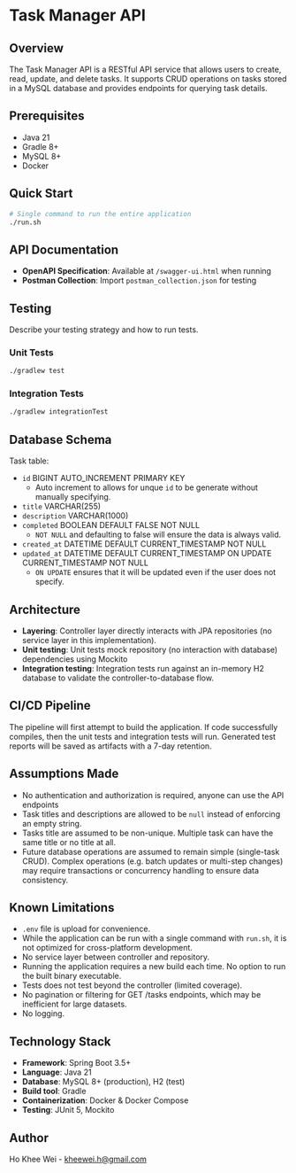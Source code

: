 # Task Manager API

## Overview
The Task Manager API is a RESTful API service that allows users to create, read, update, and delete tasks. It supports CRUD operations on tasks stored in a MySQL database and provides endpoints for querying task details.

## Prerequisites
- Java 21
- Gradle 8+
- MySQL 8+
- Docker

## Quick Start
```bash
# Single command to run the entire application
./run.sh
```

## API Documentation
- **OpenAPI Specification**: Available at `/swagger-ui.html` when running
- **Postman Collection**: Import `postman_collection.json` for testing

## Testing
Describe your testing strategy and how to run tests.

### Unit Tests
```bash
./gradlew test
```

### Integration Tests
```bash
./gradlew integrationTest
```

## Database Schema
Task table:
- `id` BIGINT AUTO_INCREMENT PRIMARY KEY
    - Auto increment to allows for unque `id` to be generate without manually specifying.
- `title` VARCHAR(255)
- `description` VARCHAR(1000)
- `completed` BOOLEAN DEFAULT FALSE NOT NULL
    - `NOT NULL` and defaulting to false will ensure the data is always valid.
- `created_at` DATETIME DEFAULT CURRENT_TIMESTAMP NOT NULL
- `updated_at` DATETIME DEFAULT CURRENT_TIMESTAMP ON UPDATE CURRENT_TIMESTAMP NOT NULL
    - `ON UPDATE` ensures that it will be updated even if the user does not specify.

## Architecture
- **Layering**: Controller layer directly interacts with JPA repositories (no service layer in this implementation).
- **Unit testing**: Unit tests mock repository (no interaction with database) dependencies using Mockito
- **Integration testing**: Integration tests run against an in-memory H2 database to validate the controller-to-database flow.

## CI/CD Pipeline
The pipeline will first attempt to build the application. If code successfully compiles, then the unit tests and integration tests will run. Generated test reports will be saved as artifacts with a 7-day retention. 

## Assumptions Made
- No authentication and authorization is required, anyone can use the API endpoints
- Task titles and descriptions are allowed to be `null` instead of enforcing an empty string.
- Tasks title are assumed to be non-unique. Multiple task can have the same title or no title at all.
- Future database operations are assumed to remain simple (single-task CRUD). Complex operations (e.g. batch updates or multi-step changes) may require transactions or concurrency handling to ensure data consistency.


## Known Limitations
- `.env` file is upload for convenience.
- While the application can be run with a single command with `run.sh`, it is not optimized for cross-platform development.
- No service layer between controller and repository.
- Running the application requires a new build each time. No option to run the built binary executable.
- Tests does not test beyond the controller (limited coverage).
- No pagination or filtering for GET /tasks endpoints, which may be inefficient for large datasets.
- No logging.

## Technology Stack
- **Framework**: Spring Boot 3.5+
- **Language**: Java 21
- **Database**: MySQL 8+ (production), H2 (test)
- **Build tool**: Gradle
- **Containerization**: Docker & Docker Compose
- **Testing**: JUnit 5, Mockito

## Author
Ho Khee Wei - kheewei.h@gmail.com